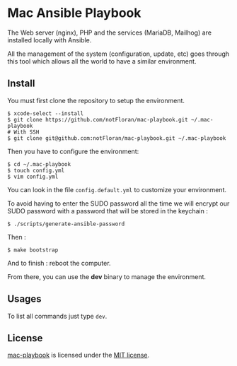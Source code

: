# Mac Ansible Playbook

The Web server (nginx), PHP and the services (MariaDB, Mailhog) are installed locally with Ansible.

All the management of the system (configuration, update, etc) goes through this tool which allows all the world to have a similar environment.

## Install

You must first clone the repository to setup the environment.

```shell
$ xcode-select --install
$ git clone https://github.com/notFloran/mac-playbook.git ~/.mac-playbook
# With SSH
$ git clone git@github.com:notFloran/mac-playbook.git ~/.mac-playbook
```

Then you have to configure the environment:

```shell
$ cd ~/.mac-playbook
$ touch config.yml
$ vim config.yml
```

You can look in the file `config.default.yml` to customize your environment.

To avoid having to enter the SUDO password all the time we will encrypt our SUDO password  with a password that will be stored in the keychain :

```shell
$ ./scripts/generate-ansible-password
```

Then :

```shell
$ make bootstrap
```

And to finish : reboot the computer.

From there, you can use the **dev** binary to manage the environment.

## Usages

To list all commands just type `dev`.

## License

[mac-playbook](https://github.com/notFloran/mac-playbook) is licensed under the [MIT license](LICENSE).
